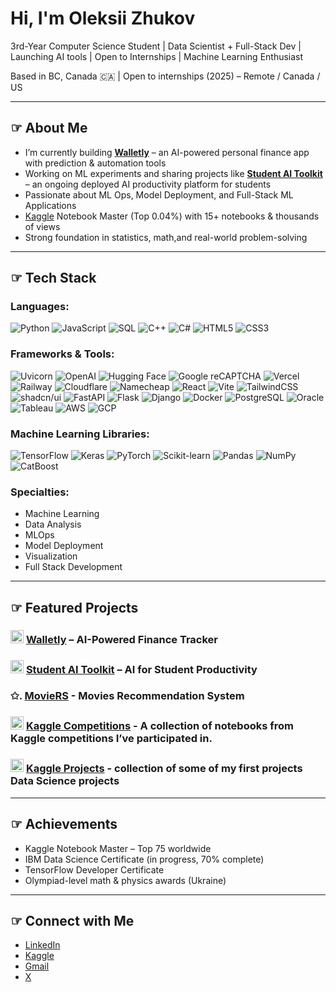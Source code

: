 # Hi, I'm Oleksii Zhukov

3rd-Year Computer Science Student | Data Scientist + Full-Stack Dev | Launching AI tools | Open to Internships | Machine Learning Enthusiast

Based in BC, Canada 🇨🇦 | Open to internships (2025) – Remote / Canada / US

---

## ☞ About Me

-  I’m currently building [**Walletly**](https://github.com/Oleksiy-Zhukov/Walletly) – an AI-powered personal finance app with prediction & automation tools
-  Working on ML experiments and sharing projects like [**Student AI Toolkit**](https://github.com/Oleksiy-Zhukov/students-ai-toolkit) – an ongoing deployed AI productivity platform for students
-  Passionate about ML Ops, Model Deployment, and Full-Stack ML Applications
-  [Kaggle](https://www.kaggle.com/zhukovoleksiy) Notebook Master (Top 0.04%) with 15+ notebooks & thousands of views
-  Strong foundation in statistics, math,and real-world problem-solving 

---

## ☞ Tech Stack

### Languages:

![Python](https://img.shields.io/badge/python-3670A0?style=for-the-badge&logo=python&logoColor=ffdd54)
![JavaScript](https://img.shields.io/badge/javascript-%23323330.svg?style=for-the-badge&logo=javascript&logoColor=%23F7DF1E)
![SQL](https://img.shields.io/badge/sql-%23FED630.svg?style=for-the-badge&logo=mysql&logoColor=white)
![C++](https://img.shields.io/badge/c%2B%2B-%2300599C.svg?style=for-the-badge&logo=c%2B%2B&logoColor=white)
![C#](https://img.shields.io/badge/c%23-%23239120.svg?style=for-the-badge&logo=c-sharp&logoColor=white)
![HTML5](https://img.shields.io/badge/html5-%23E34F26.svg?style=for-the-badge&logo=html5&logoColor=white)
![CSS3](https://img.shields.io/badge/css3-%231572B6.svg?style=for-the-badge&logo=css3&logoColor=white)

### Frameworks & Tools:

![Uvicorn](https://img.shields.io/badge/uvicorn-F69220?style=for-the-badge&logo=uvicorn&logoColor=white)
![OpenAI](https://img.shields.io/badge/OpenAI-412991?style=for-the-badge&logo=openai&logoColor=white)
![Hugging Face](https://img.shields.io/badge/Hugging%20Face-yellow?style=for-the-badge&logo=huggingface&logoColor=black)
![Google reCAPTCHA](https://img.shields.io/badge/reCAPTCHA-4285F4?style=for-the-badge&logo=google&logoColor=white)
![Vercel](https://img.shields.io/badge/Vercel-000000?style=for-the-badge&logo=vercel&logoColor=white)
![Railway](https://img.shields.io/badge/Railway-111113?style=for-the-badge&logo=railway&logoColor=white)
![Cloudflare](https://img.shields.io/badge/Cloudflare-F38020?style=for-the-badge&logo=cloudflare&logoColor=white)
![Namecheap](https://img.shields.io/badge/Namecheap-E22424?style=for-the-badge&logo=namecheap&logoColor=white)
![React](https://img.shields.io/badge/react-%2320232a.svg?style=for-the-badge&logo=react&logoColor=%2361DAFB)
![Vite](https://img.shields.io/badge/vite-%23646CFF.svg?style=for-the-badge&logo=vite&logoColor=white)
![TailwindCSS](https://img.shields.io/badge/tailwindcss-%2338B2AC.svg?style=for-the-badge&logo=tailwind-css&logoColor=white)
![shadcn/ui](https://img.shields.io/badge/shadcn%2Fui-black?style=for-the-badge&logo=shadcn%2Fui&logoColor=white)
![FastAPI](https://img.shields.io/badge/FastAPI-005571?style=for-the-badge&logo=fastapi)
![Flask](https://img.shields.io/badge/flask-%23000.svg?style=for-the-badge&logo=flask&logoColor=white)
![Django](https://img.shields.io/badge/django-%23092E20.svg?style=for-the-badge&logo=django&logoColor=white)
![Docker](https://img.shields.io/badge/docker-%230db7ed.svg?style=for-the-badge&logo=docker&logoColor=white)
![PostgreSQL](https://img.shields.io/badge/PostgreSQL-%23316192.svg?style=for-the-badge&logo=postgresql&logoColor=white)
![Oracle](https://img.shields.io/badge/Oracle-F80000?style=for-the-badge&logo=oracle&logoColor=white)
![Tableau](https://img.shields.io/badge/Tableau-E97627?style=for-the-badge&logo=tableau&logoColor=white)
![AWS](https://img.shields.io/badge/AWS-%23FF9900.svg?style=for-the-badge&logo=amazon-aws&logoColor=white)
![GCP](https://img.shields.io/badge/GCP-4285F4?style=for-the-badge&logo=google-cloud&logoColor=white)

### Machine Learning Libraries:

![TensorFlow](https://img.shields.io/badge/TensorFlow-%23FF6F00.svg?style=for-the-badge&logo=TensorFlow&logoColor=white)
![Keras](https://img.shields.io/badge/Keras-%23D00000.svg?style=for-the-badge&logo=Keras&logoColor=white)
![PyTorch](https://img.shields.io/badge/PyTorch-%23EE4C2C.svg?style=for-the-badge&logo=pytorch&logoColor=white)
![Scikit-learn](https://img.shields.io/badge/scikit--learn-%23F7931E.svg?style=for-the-badge&logo=scikit-learn&logoColor=white)
![Pandas](https://img.shields.io/badge/Pandas-150458?style=for-the-badge&logo=pandas&logoColor=white)
![NumPy](https://img.shields.io/badge/NumPy-013243?style=for-the-badge&logo=numpy&logoColor=white)
![CatBoost](https://img.shields.io/badge/CatBoost-65B900?style=for-the-badge&logo=catboost&logoColor=white)

### Specialties:

- Machine Learning
- Data Analysis
- MLOps
- Model Deployment
- Visualization
- Full Stack Development

---

## ☞ Featured Projects

### <img width="21" height="21" alt="walletly_icon_refined" src="https://github.com/user-attachments/assets/5ec09817-4030-4c55-b88e-ca116c3094ca" /> [Walletly]() – AI-Powered Finance Tracker

### <img width="21" height="21" alt="studentsai_icon" src="https://github.com/user-attachments/assets/a96765dc-1c4c-43c7-a44d-a32b714bcb72" /> [Student AI Toolkit]() – AI for Student Productivity

### ✩.  [MovieRS](https://github.com/Oleksiy-Zhukov/MovieRS-Project) - Movies Recommendation System

### <img width="21" height="21" alt="kaggle" src="https://github.com/user-attachments/assets/c1a8253e-da07-4440-b369-bea974ec351c" /> [Kaggle Competitions](https://github.com/Oleksiy-Zhukov/Kaggle-Competitions) - A collection of notebooks from Kaggle competitions I’ve participated in.

### <img width="21" height="21" alt="kaggle" src="https://github.com/user-attachments/assets/c1a8253e-da07-4440-b369-bea974ec351c" /> [Kaggle Projects](https://github.com/Oleksiy-Zhukov/Kaggle-Projects) - collection of some of my first projects Data Science projects

---

## ☞ Achievements

-  Kaggle Notebook Master – Top 75 worldwide
-  IBM Data Science Certificate (in progress, 70% complete)
-  TensorFlow Developer Certificate 
-  Olympiad-level math & physics awards (Ukraine)

---

## ☞ Connect with Me

- [LinkedIn](https://www.linkedin.com/in/oleksiizhukov/)
- [Kaggle](https://www.kaggle.com/zhukovoleksiy)
- [Gmail](mailto:zhukov.oleksiy@gmail.com)
- [X](https://x.com/oleksii_zh)
